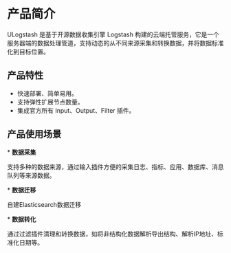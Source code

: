 # 产品简介

ULogstash 是基于开源数据收集引擎 Logstash 构建的云端托管服务，它是一个服务器端的数据处理管道，支持动态的从不同来源采集和转换数据，并将数据标准化到目标位置。

## 产品特性

- 快速部署、简单易用。
- 支持弹性扩展节点数量。
- 集成官方所有 Input、Output、Filter 插件。

## 产品使用场景

\* **数据采集**

支持多种的数据来源，通过输入插件方便的采集日志、指标、应用、数据库、消息队列等来源数据。

\* **数据迁移**

自建Elasticsearch数据迁移

\* **数据转化**

通过过滤插件清理和转换数据，如将非结构化数据解析导出结构、解析IP地址、标准化日期等。
